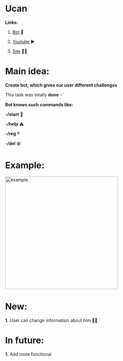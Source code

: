 # Ucan
**Links:**

1. [Bot](http://t.me/pyToTest_bot)	:robot:

2. [Youtube](https://youtu.be/DIKqtZG3B2E) :arrow_forward:

3. [Site](http://innovations.kh.ua/ucan/) 	:man_technologist:

# Main idea:
**Create bot, which gives our user different challenges**

This task was totally **done** :white_check_mark:

**Bot knows such commands like:**

**-/start** :door:

**-/help** :warning:

**-/reg** :registered:

**-/del** :wastebasket:

# Example:
<img width="363" alt="example" src="https://user-images.githubusercontent.com/94603459/147751170-b3fbfbf2-1869-4c87-9b30-05f585f33b9d.PNG">

# New:
**1.** User can change information about him :curly_haired_man:

# In future:
**1.** Add more functional




